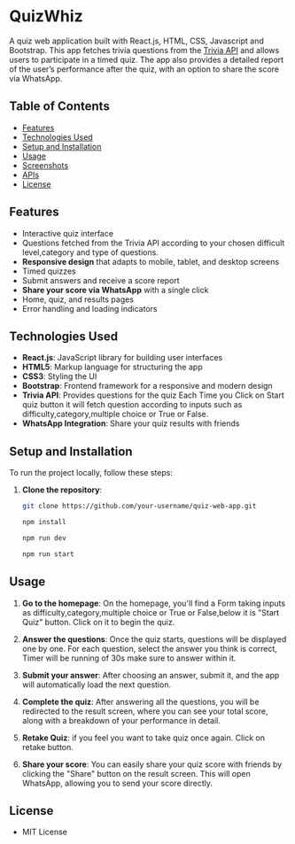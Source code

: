 
# QuizWhiz

A quiz web application built with React.js, HTML, CSS, Javascript and Bootstrap. This app fetches trivia questions from the [Trivia API](https://opentdb.com/) and allows users to participate in a timed quiz. The app also provides a detailed report of the user’s performance after the quiz, with an option to share the score via WhatsApp.

## Table of Contents

- [Features](#features)
- [Technologies Used](#technologies-used)
- [Setup and Installation](#setup-and-installation)
- [Usage](#usage)
- [Screenshots](#screenshots)
- [APIs](#apis)
- [License](#license)

## Features

- Interactive quiz interface
- Questions fetched from the Trivia API according to your chosen difficult level,category and type of questions.
- **Responsive design** that adapts to mobile, tablet, and desktop screens
- Timed quizzes
- Submit answers and receive a score report
- **Share your score via WhatsApp** with a single click
- Home, quiz, and results pages
- Error handling and loading indicators

## Technologies Used

- **React.js**: JavaScript library for building user interfaces
- **HTML5**: Markup language for structuring the app
- **CSS3**: Styling the UI
- **Bootstrap**: Frontend framework for a responsive and modern design
- **Trivia API**: Provides questions for the quiz Each Time you Click on Start quiz button it will fetch question according to inputs such as difficulty,category,multiple choice or True or False.
- **WhatsApp Integration**: Share your quiz results with friends

## Setup and Installation

To run the project locally, follow these steps:

1. **Clone the repository**:
   ```bash
   git clone https://github.com/your-username/quiz-web-app.git
   ```

   ```bash
   npm install  
   ```
   
   ```bash
   npm run dev
   ```
   
   ```bash
   npm run start
   ```

## Usage

1. **Go to the homepage**: On the homepage, you'll find a Form taking inputs as difficulty,category,multiple choice or True or False,below it is "Start Quiz" button. Click on it to begin the quiz.
   
2. **Answer the questions**: Once the quiz starts, questions will be displayed one by one. For each question, select the answer you think is correct, Timer will be running of 30s make sure to answer within it.

3. **Submit your answer**: After choosing an answer, submit it, and the app will automatically load the next question.

4. **Complete the quiz**: After answering all the questions, you will be redirected to the result screen, where you can see your total score, along with a breakdown of your performance in detail.

5. **Retake Quiz**: if you feel you want to take quiz once again. Click on retake button.

6. **Share your score**: You can easily share your quiz score with friends by clicking the "Share" button on the result screen. This will open WhatsApp, allowing you to send your score directly.


## License

- MIT License